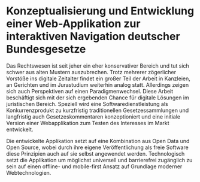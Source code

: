 # Konzeptualisierung und Entwicklung einer Web-Applikation zur interaktiven Navigation deutscher Bundesgesetze

Das Rechtswesen ist seit jeher ein eher konservativer Bereich und tut sich schwer aus alten Mustern auszubrechen. Trotz mehrerer zögerlicher Vorstöße ins digitale Zeitalter findet ein großer Teil der Arbeit in Kanzleien, an Gerichten und im Jurastudium weiterhin analog statt. Allerdings zeigen sich auch Perspektiven auf einen Paradigmenwechsel. Diese Arbeit beschäftigt sich mit der sich ergebenden Chance für digitale Lösungen im juristischen Bereich. Speziell wird eine Softwaredienstleistung als Konkurrenzprodukt zu kurzfristig traditionellen Gesetzessammlungen und langfristig auch Gesetzeskommentaren konzeptioniert und eine initiale Version einer Webapplikation zum Testen des Interesses im Markt entwickelt.

Die entwickelte Applikation setzt auf eine Kombination aus Open Data und Open Source, wobei durch ihre eigene Veröffentlichung als freie Software diese Prinzipien auch auf sie selbst angewendet werden. Technologisch setzt die Applikation um möglichst universell und barrierefrei zugänglich zu sein auf einen offline- und mobile-first Ansatz auf Grundlage moderner Webtechnologien.
